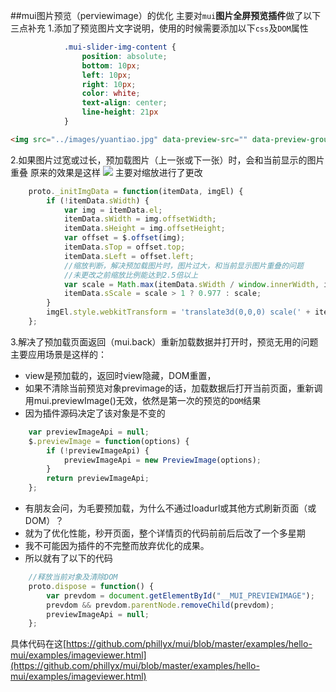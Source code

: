 ##mui图片预览（perviewimage）的优化
主要对`mui`**图片全屏预览插件**做了以下三点补充
1.添加了预览图片文字说明，使用的时候需要添加以下`css`及`DOM`属性
```css
			.mui-slider-img-content {
				position: absolute;
				bottom: 10px;
				left: 10px;
				right: 10px;
				color: white;
				text-align: center;
				line-height: 21px
			}
```

```html
<img src="../images/yuantiao.jpg" data-preview-src="" data-preview-group="2" data-content="这里是文字说明"/>
```
2.如果图片过宽或过长，预加载图片（上一张或下一张）时，会和当前显示的图片重叠
原来的效果是这样
![](http://images.cnblogs.com/cnblogs_com/phillyx/779277/o_QQ%E6%88%AA%E5%9B%BE20160127160020.png)
主要对缩放进行了更改
```js
	proto._initImgData = function(itemData, imgEl) {
		if (!itemData.sWidth) {
			var img = itemData.el;
			itemData.sWidth = img.offsetWidth;
			itemData.sHeight = img.offsetHeight;
			var offset = $.offset(img);
			itemData.sTop = offset.top;
			itemData.sLeft = offset.left;
			//缩放判断，解决预加载图片时，图片过大，和当前显示图片重叠的问题
            //未更改之前缩放比例能达到2.5倍以上
			var scale = Math.max(itemData.sWidth / window.innerWidth, itemData.sHeight / window.innerHeight);
			itemData.sScale = scale > 1 ? 0.977 : scale;
		}
		imgEl.style.webkitTransform = 'translate3d(0,0,0) scale(' + itemData.sScale + ')';
	};
```
3.解决了预加载页面返回（mui.back）重新加载数据并打开时，预览无用的问题
主要应用场景是这样的：
 - view是预加载的，返回时view隐藏，DOM重置，
 - 如果不清除当前预览对象previmage的话，加载数据后打开当前页面，重新调用mui.previewImage()无效，依然是第一次的预览的`DOM`结果
 - 因为插件源码决定了该对象是不变的
```js
	var previewImageApi = null;
	$.previewImage = function(options) {
		if (!previewImageApi) {
			previewImageApi = new PreviewImage(options);
		}
		return previewImageApi;
	};
```
 - 有朋友会问，为毛要预加载，为什么不通过loadurl或其他方式刷新页面（或DOM）？
 - 就为了优化性能，秒开页面，整个详情页的代码前前后后改了一个多星期
 - 我不可能因为插件的不完整而放弃优化的成果。
 - 所以就有了以下的代码
```js
	//释放当前对象及清除DOM
	proto.dispose = function() {
		var prevdom = document.getElementById("__MUI_PREVIEWIMAGE");
		prevdom && prevdom.parentNode.removeChild(prevdom);
		previewImageApi = null;
	};
```

具体代码在这[https://github.com/phillyx/mui/blob/master/examples/hello-mui/examples/imageviewer.html](https://github.com/phillyx/mui/blob/master/examples/hello-mui/examples/imageviewer.html)